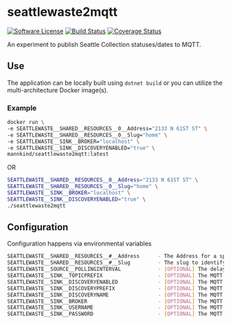 # seattlewaste2mqtt

[![Software
License](https://img.shields.io/badge/License-MIT-orange.svg?style=flat-square)](https://github.com/mannkind/seattlewaste2mqtt/blob/master/LICENSE.md)
[![Build Status](https://github.com/mannkind/seattlewaste2mqtt/workflows/Main%20Workflow/badge.svg)](https://github.com/mannkind/seattlewaste2mqtt/actions)
[![Coverage Status](https://img.shields.io/codecov/c/github/mannkind/seattlewaste2mqtt/master.svg)](http://codecov.io/github/mannkind/seattlewaste2mqtt?branch=master)

An experiment to publish Seattle Collection statuses/dates to MQTT.

## Use

The application can be locally built using `dotnet build` or you can utilize the multi-architecture Docker image(s).

### Example

```bash
docker run \
-e SEATTLEWASTE__SHARED__RESOURCES__0__Address="2133 N 61ST ST" \
-e SEATTLEWASTE__SHARED__RESOURCES__0__Slug="home" \
-e SEATTLEWASTE__SINK__BROKER="localhost" \
-e SEATTLEWASTE__SINK__DISCOVERYENABLED="true" \
mannkind/seattlewaste2mqtt:latest
```

OR

```bash
SEATTLEWASTE__SHARED__RESOURCES__0__Address="2133 N 61ST ST" \
SEATTLEWASTE__SHARED__RESOURCES__0__Slug="home" \
SEATTLEWASTE__SINK__BROKER="localhost" \
SEATTLEWASTE__SINK__DISCOVERYENABLED="true" \
./seattlewaste2mqtt 
```


## Configuration

Configuration happens via environmental variables

```bash
SEATTLEWASTE__SHARED__RESOURCES__#__Address      - The Address for a specific collection
SEATTLEWASTE__SHARED__RESOURCES__#__Slug         - The slug to identify the specific address
SEATTLEWASTE__SOURCE__POLLINGINTERVAL            - [OPTIONAL] The delay between collection lookups, defaults to "0.08:03:31"
SEATTLEWASTE__SINK__TOPICPREFIX                  - [OPTIONAL] The MQTT topic on which to publish the collection lookup results, defaults to "home/seattle_waste"
SEATTLEWASTE__SINK__DISCOVERYENABLED             - [OPTIONAL] The MQTT discovery flag for Home Assistant, defaults to false
SEATTLEWASTE__SINK__DISCOVERYPREFIX              - [OPTIONAL] The MQTT discovery prefix for Home Assistant, defaults to "homeassistant"
SEATTLEWASTE__SINK__DISCOVERYNAME                - [OPTIONAL] The MQTT discovery name for Home Assistant, defaults to "seattle_waste"
SEATTLEWASTE__SINK__BROKER                       - [OPTIONAL] The MQTT broker, defaults to "test.mosquitto.org"
SEATTLEWASTE__SINK__USERNAME                     - [OPTIONAL] The MQTT username, default to ""
SEATTLEWASTE__SINK__PASSWORD                     - [OPTIONAL] The MQTT password, default to ""
```
